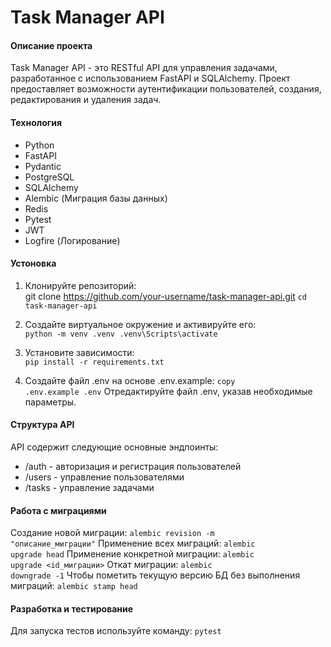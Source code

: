 # Task Manager API
#### Описание проекта

Task Manager API - это RESTful API для управления задачами, разработанное с использованием FastAPI и SQLAlchemy. Проект предоставляет возможности аутентификации пользователей, создания, редактирования и удаления задач.

#### Технология

* Python
* FastAPI
* Pydantic
* PostgreSQL
* SQLAlchemy
* Alembic (Миграция базы данных)
* Redis
* Pytest
* JWT
* Logfire (Логирование)

#### Устоновка

1. Клонируйте репозиторий:  
git clone https://github.com/your-username/task-manager-api.git
<code>cd task-manager-api</code>

2. Создайте виртуальное окружение и активируйте его:  
<code>python -m venv .venv
.venv\Scripts\activate</code>

3. Установите зависимости:  
<code>pip install -r requirements.txt</code>

4. Создайте файл .env на основе .env.example:
<code>copy .env.example .env</code>
Отредактируйте файл .env, указав необходимые параметры.

#### Структура API

API содержит следующие основные эндпоинты:  

- /auth - авторизация и регистрация пользователей
- /users - управление пользователями
- /tasks - управление задачами

#### Работа с миграциями
Создание новой миграции: <code>alembic revision -m "описание_миграции"</code>
Применение всех миграций: <code>alembic upgrade head</code>
Применение конкретной миграции: <code>alembic upgrade <id_миграции></code>
Откат миграции: <code>alembic downgrade -1</code>
Чтобы пометить текущую версию БД без выполнения миграций: <code>alembic stamp head</code>

#### Разработка и тестирование
Для запуска тестов используйте команду: <code>pytest</code>
